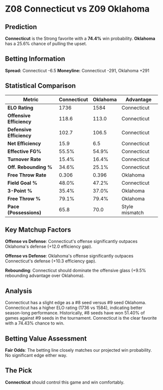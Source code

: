 # Z08 Connecticut vs Z09 Oklahoma

## Prediction
**Connecticut** is the Strong favorite with a **74.4%** win probability.
**Oklahoma** has a 25.6% chance of pulling the upset.

## Betting Information
**Spread:** Connecticut -6.5
**Moneyline:** Connecticut -291, Oklahoma +291

## Statistical Comparison

| Metric | Connecticut | Oklahoma | Advantage |
|--------|-----------------|-----------------|----------|
| **ELO Rating** | 1736 | 1584 | Connecticut |
| **Offensive Efficiency** | 118.6 | 113.0 | Connecticut |
| **Defensive Efficiency** | 102.7 | 106.5 | Connecticut |
| **Net Efficiency** | 15.9 | 6.5 | Connecticut |
| **Effective FG%** | 55.5% | 54.9% | Connecticut |
| **Turnover Rate** | 15.4% | 16.4% | Connecticut |
| **Off. Rebounding %** | 34.6% | 25.1% | Connecticut |
| **Free Throw Rate** | 0.306 | 0.396 | Oklahoma |
| **Field Goal %** | 48.0% | 47.2% | Connecticut |
| **3-Point %** | 35.4% | 37.0% | Oklahoma |
| **Free Throw %** | 79.1% | 79.4% | Oklahoma |
| **Pace (Possessions)** | 65.8 | 70.0 | Style mismatch |

## Key Matchup Factors

**Offense vs Defense**: Connecticut's offense significantly outpaces Oklahoma's defense (+12.0 efficiency gap).

**Offense vs Defense**: Oklahoma's offense significantly outpaces Connecticut's defense (+10.3 efficiency gap).

**Rebounding**: Connecticut should dominate the offensive glass (+9.5% rebounding advantage over Oklahoma).

## Analysis

Connecticut has a slight edge as a #8 seed versus #9 seed Oklahoma. Connecticut has a higher ELO rating (1736 vs 1584), indicating better season-long performance. Historically, #8 seeds have won 51.40% of games against #9 seeds in the tournament. Connecticut is the clear favorite with a 74.43% chance to win.

## Betting Value Assessment

**Fair Odds**: The betting line closely matches our projected win probability. No significant edge either way.

## The Pick

**Connecticut** should control this game and win comfortably.

